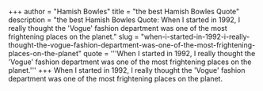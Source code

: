 +++
author = "Hamish Bowles"
title = "the best Hamish Bowles Quote"
description = "the best Hamish Bowles Quote: When I started in 1992, I really thought the 'Vogue' fashion department was one of the most frightening places on the planet."
slug = "when-i-started-in-1992-i-really-thought-the-vogue-fashion-department-was-one-of-the-most-frightening-places-on-the-planet"
quote = '''When I started in 1992, I really thought the 'Vogue' fashion department was one of the most frightening places on the planet.'''
+++
When I started in 1992, I really thought the 'Vogue' fashion department was one of the most frightening places on the planet.
